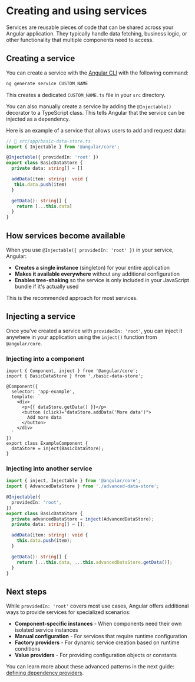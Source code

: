 # Creating and using services

Services are reusable pieces of code that can be shared across your Angular application. They typically handle data fetching, business logic, or other functionality that multiple components need to access.

## Creating a service

You can create a service with the [Angular CLI](tools/cli) with the following command:

```bash
ng generate service CUSTOM_NAME
```

This creates a dedicated `CUSTOM_NAME.ts` file in your `src` directory.

You can also manually create a service by adding the `@Injectable()` decorator to a TypeScript class. This tells Angular that the service can be injected as a dependency.

Here is an example of a service that allows users to add and request data:

```ts
// 📄 src/app/basic-data-store.ts
import { Injectable } from '@angular/core';

@Injectable({ providedIn: 'root' })
export class BasicDataStore {
  private data: string[] = []

  addData(item: string): void {
   this.data.push(item)
  }

  getData(): string[] {
    return [...this.data]
  }
}
```

## How services become available

When you use `@Injectable({ providedIn: 'root' })` in your service, Angular:

- **Creates a single instance** (singleton) for your entire application
- **Makes it available everywhere** without any additional configuration
- **Enables tree-shaking** so the service is only included in your JavaScript bundle if it's actually used

This is the recommended approach for most services.

## Injecting a service

Once you've created a service with `providedIn: 'root'`, you can inject it anywhere in your application using the `inject()` function from `@angular/core`.

### Injecting into a component

```angular-ts
import { Component, inject } from '@angular/core';
import { BasicDataStore } from './basic-data-store';

@Component({
  selector: 'app-example',
  template: `
    <div>
      <p>{{ dataStore.getData() }}</p>
      <button (click)="dataStore.addData('More data')">
        Add more data
      </button>
    </div>
  `
})
export class ExampleComponent {
  dataStore = inject(BasicDataStore);
}
```

### Injecting into another service

```ts
import { inject, Injectable } from '@angular/core';
import { AdvancedDataStore } from './advanced-data-store';

@Injectable({
  providedIn: 'root',
})
export class BasicDataStore {
  private advancedDataStore = inject(AdvancedDataStore);
  private data: string[] = [];

  addData(item: string): void {
    this.data.push(item);
  }

  getData(): string[] {
    return [...this.data, ...this.advancedDataStore.getData()];
  }
}
```

## Next steps

While `providedIn: 'root'` covers most use cases, Angular offers additional ways to provide services for specialized scenarios:

- **Component-specific instances** - When components need their own isolated service instances
- **Manual configuration** - For services that require runtime configuration
- **Factory providers** - For dynamic service creation based on runtime conditions
- **Value providers** - For providing configuration objects or constants

You can learn more about these advanced patterns in the next guide: [defining dependency providers](/guide/di/defining-dependency-providers).
